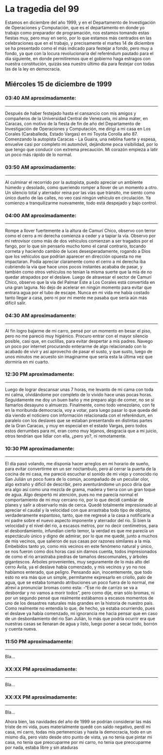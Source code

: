 # La tragedia del 99
Estamos en diciembre del año 1999, y en el Departamento de Investigación de Operaciones y Computación, que es el departamento en donde yo trabajo como preparador de programación, nos estamos tomando estas fiestas muy, pero muy en serio, por lo que estamos más centrados en las celebraciones que en el trabajo, y precisamente el martes 14 de diciembre se ha presentado como el más indicado para festejar a fondo, pero muy a fondo, ya que con la locura revolucionaria del referéndum pautado para el día siguiente, en donde permitiremos que el gobierno haga estragos con nuestra constitución, quizás sea nuestro último día para festejar con todas las de la ley en democracia.

## Miércoles 15 de diciembre de 1999
### 03:40 AM aproximadamente:
---
Después de haber festejado hasta el cansancio con mis amigos y compañeros de la Universidad Central de Venezuela, mi alma máter, en Caracas, con motivo de la fiesta de fin de año del Departamento de Investigación de Operaciones y Computación, me dirigí a mi casa en Los Corales (Caraballeda, Estado Vargas) en mi Toyota Corolla año 87.
Comenzando la autopista Caracas - La Guaira, una neblina fuerte y espesa, envuelve casi por completo mi automóvil, dejándome poca visibilidad, por lo que tengo que conducir con extrema precaución.
Mi corazón empieza a latir un poco más rápido de lo normal.

### 03:50 AM aproximadamente:
---
Al culminar el recorrido por la autopista, puedo apreciar un ambiente húmedo y desolado, como queriendo romper a llover de un momento a otro. Un silencio total y aterrador reina por las vías que tránsito, me siento como único dueño de las calles, no veo casi ningún vehículo en circulación. Ya comienzo a tranquilizarme nuevamente, todo está despejado y bajo control.

### 04:00 AM aproximadamente:
---
Rompe a llover fuertemente a la altura de Camurí Chico, observo con terror como el cerro a mi derecha comienza a ceder y a tapiar la vía. Observo por mi retrovisor como más de dos vehículos comienzan a ser tragados por el fango, por lo que sin pensarlo mucho tomo el canal contrario, tocando corneta y haciendo cambio de luces desesperadamente, rogando a Dios que los vehículos que podrían aparecer en dirección opuesta no me impactaran.
Podía apreciar claramente como el cerro a mi derecha iba cubriendo la vía que hace unos pocos instantes acababa de pasar, y también como otros vehículos no tenían la misma suerte que la mía de no quedar atrapados por el deslave.
Luego de atravesar el sector de Camurí Chico, observo que la vía del Palmar Este a Los Corales está convertida en una gran laguna. No dejo de acelerar en ningún momento para evitar que entrara agua por el tubo de escape.
Nunca en mi vida me había costado tanto llegar a casa, pero ni por mi mente me pasaba que sería aún más difícil salir.

### 04:30 AM aproximadamente:
---
Al fin logro bajarme de mi carro, pensé por un momento en besar el piso, pero no me pareció muy higiénico. Procuro entrar con el mayor silencio posible, casi que, en cuclillas, para evitar despertar a mis padres. Navego un poco por internet procurando enterarme de algo relacionado con lo acabado de vivir y así aprovecho de pasar el susto, y que susto, luego de unos minutos me acuesto sin imaginarme que sería esta la última vez que dormiría en mi cuarto.

### 12:30 PM aproximadamente:
---
Luego de lograr descansar unas 7 horas, me levanto de mi cama con toda mi calma, olvidándome por completo de lo vivido hace unas pocas horas. Seguidamente me doy un buen baño y me preparo algo de comer, no se si llamarlos desayuno o almuerzo. Finalmente, como todo venezolano, con fe en la moribunda democracia, voy a votar, para luego pasar lo que queda del día viendo el noticiero con información relacionada con el referéndum, en paralelo con los deslaves que se estaban presentando en distintas partes de la Gran Caracas, y muy en especial en el estado Vargas, pero todos estos derrumbes para mí, eran como muy lejanos, desgracia que a mi juicio, otros tendrían que lidiar con ella, ¿pero yo?, ni remotamente.

### 10:30 PM aproximadamente:
---
El día pasó volando, me disponía hacer arreglos en mi horario de sueño, para evitar convertirme en un ser noctambulo, pero al cerrar la puerta de la cocina de mi casa, me pareció escuchar el sonido de mi viejo y conocido rio San Julián un poco fuera de lo común, acompañado de un peculiar olor, algo extraño y difícil de describir, pero aventurándome un poco diría que era algo así como una mezcla de grama, madera y tierra con un gran toque de agua. Algo despertó mi atención, pues no me parecía normal el comportamiento de mi muy cercano rio, por lo que decidí cambiar de planes y salir a observarlo más de cerca.
Quedé totalmente impresionado al apreciar el caudal y la velocidad con que arrastraba todo tipo de objetos, verdaderamente espantoso, tanto, que me regresé a la casa a notificarle a mi padre sobre el nuevo aspecto imponente y aterrador del rio.
Si bien la velocidad y el nivel del rio, a escasos metros, por no decir centímetros, para el desbordamiento, infundían cierto temor, la verdad es que me parecía un espectáculo único y digno de admirar, por lo que me quedé, junto a muchos de mis vecinos, que salieron de sus casas por razones similares a la mía.
Embebidos tanto yo, como mis vecinos en este fenómeno natural y único, se nos fueron como dos horas casi sin darnos cuenta, todos impresionados de como el rio arrastraba piedras de tamaños descomunales, y árboles gigantescos. Árboles provenientes, muy seguramente de lo más alto del cerro Ávila, ya el deslave había comenzado, y mis vecinos y yo no nos habíamos enterado, que peligro.
Pensando aún, inocentemente, que todo esto no era más que un simple, permítanme expresarlo en criollo, palo de agua, que se estaba tomando atribuciones un poco fuera de lo normal, me atreví a pronunciar bromas como esta: -“Ese rio de carrizo se va a desbordar y no vamos a morir todos”, pero como dije, eran sólo bromas, ni por un segundo pensé que realmente estábamos a escasos momentos de uno de los desastres naturales más grandes en la historia de nuestro país.
Como realmente no entendía lo que, de hecho, ya estaba ocurriendo, pues el deslave ya había comenzado, mi ignorancia me hacia pensar que en caso de un desbordamiento del rio San Julián, lo más que podría ocurrir era que nuestras casas se llenaran de agua y listo, luego poner a secar todo, borrón y cuenta nueva.

### 11:50 PM aproximadamente:
---
Bla...
### XX:XX PM aproximadamente:
---
Bla...
### XX:XX PM aproximadamente:
---
Bla...


Ahora bien, las navidades del año de 1999 se podrían considerar las más triste de mi vida, pues materialmente quedé con saldo negativo, perdí mi casa, mi carro, todas mis pertenencias y hasta la democracia, todo en un mismo día, pero visto desde otro punto de vista, ya no tenia que pintar mi casa, no tenia que preocuparme por mi carro, no tenia que preocuparme por nada, estaba libre y sin ataduras
